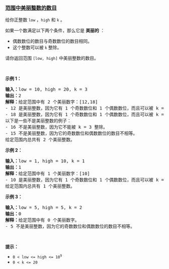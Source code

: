 ### [范围中美丽整数的数目](https://leetcode-cn.com/problems/number-of-beautiful-integers-in-the-range)

<p>给你正整数&nbsp;<code>low</code>&nbsp;，<code>high</code>&nbsp;和&nbsp;<code>k</code>&nbsp;。</p>

<p>如果一个数满足以下两个条件，那么它是 <strong>美丽的</strong>&nbsp;：</p>

<ul>
	<li>偶数数位的数目与奇数数位的数目相同。</li>
	<li>这个整数可以被&nbsp;<code>k</code>&nbsp;整除。</li>
</ul>

<p>请你返回范围&nbsp;<code>[low, high]</code>&nbsp;中美丽整数的数目。</p>

<p>&nbsp;</p>

<p><strong class="example">示例 1：</strong></p>

<pre>
<b>输入：</b>low = 10, high = 20, k = 3
<b>输出：</b>2
<b>解释：</b>给定范围中有 2 个美丽数字：[12,18]
- 12 是美丽整数，因为它有 1 个奇数数位和 1 个偶数数位，而且可以被 k = 3 整除。
- 18 是美丽整数，因为它有 1 个奇数数位和 1 个偶数数位，而且可以被 k = 3 整除。
以下是一些不是美丽整数的例子：
- 16 不是美丽整数，因为它不能被 k = 3 整除。
- 15 不是美丽整数，因为它的奇数数位和偶数数位的数目不相等。
给定范围内总共有 2 个美丽整数。
</pre>

<p><strong class="example">示例 2：</strong></p>

<pre>
<b>输入：</b>low = 1, high = 10, k = 1
<b>输出：</b>1
<b>解释：</b>给定范围中有 1 个美丽数字：[10]
- 10 是美丽整数，因为它有 1 个奇数数位和 1 个偶数数位，而且可以被 k = 1 整除。
给定范围内总共有 1 个美丽整数。
</pre>

<p><strong class="example">示例 3：</strong></p>

<pre>
<b>输入：</b>low = 5, high = 5, k = 2
<b>输出：</b>0
<b>解释：</b>给定范围中有 0 个美丽数字。
- 5 不是美丽整数，因为它的奇数数位和偶数数位的数目不相等。
</pre>

<p>&nbsp;</p>

<p><strong>提示：</strong></p>

<ul>
	<li><code>0 &lt; low &lt;= high &lt;= 10<sup>9</sup></code></li>
	<li><code>0 &lt; k &lt;= 20</code></li>
</ul>
